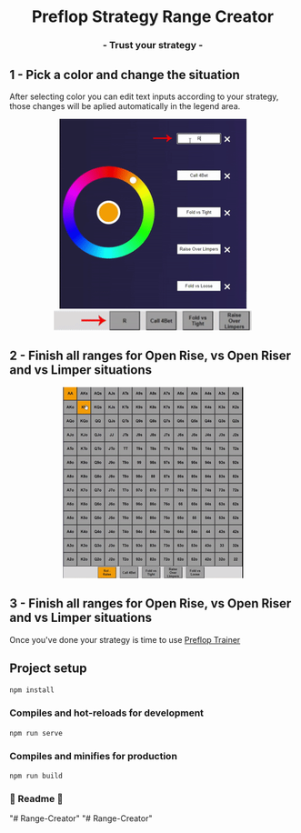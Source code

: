 <h1 align="center">Preflop Strategy Range Creator </h1>
<h3 align="center"> - Trust your strategy - <h3>
  
  
## 1 - Pick a color and change the situation
  
  After selecting color you can edit text inputs according to your strategy, those changes will be aplied automatically in the legend area.
  
  <div align="center">
  <img  src="https://github.com/diegolajus/Preflop-Range-Creator/blob/main/src/assets/howoto/howto2.gif">
  </div>
  
  <div align="center">
  <img height="35px" src="https://github.com/diegolajus/Preflop-Range-Creator/blob/main/src/assets/howoto/howto2.5.gif">
  </div>
  
## 2 - Finish all ranges for Open Rise, vs Open Riser and vs Limper situations
  
<div align="center">
<img  src="https://github.com/diegolajus/Preflop-Range-Creator/blob/main/src/assets/howoto/howto4.gif">
</div>
  
## 3 - Finish all ranges for Open Rise, vs Open Riser and vs Limper situations
  

Once you've done your strategy is time to use [Preflop Trainer](https://trainer-preflop.netlify.app/)
  
  



## Project setup
```
npm install
```

### Compiles and hot-reloads for development
```
npm run serve
```

### Compiles and minifies for production
```
npm run build
```

### 🚧 Readme 🚧

"# Range-Creator" 
"# Range-Creator" 
